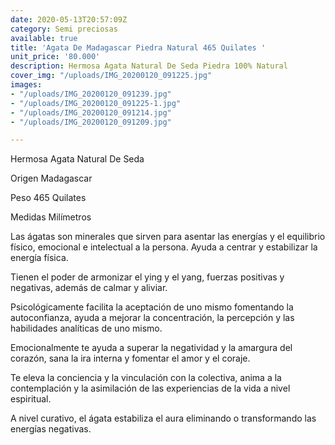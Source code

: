```yaml
---
date: 2020-05-13T20:57:09Z
category: Semi preciosas
available: true
title: 'Agata De Madagascar Piedra Natural 465 Quilates '
unit_price: '80.000'
description: Hermosa Agata Natural De Seda Piedra 100% Natural
cover_img: "/uploads/IMG_20200120_091225.jpg"
images:
- "/uploads/IMG_20200120_091239.jpg"
- "/uploads/IMG_20200120_091225-1.jpg"
- "/uploads/IMG_20200120_091214.jpg"
- "/uploads/IMG_20200120_091209.jpg"

---
```

Hermosa Agata Natural De Seda 

Origen Madagascar 

Peso 465 Quilates 

Medidas Milímetros 

Las ágatas son minerales que sirven para asentar las energías y el equilibrio físico, emocional e intelectual a la persona. Ayuda a centrar y estabilizar la energía física.

Tienen el poder de armonizar el ying y el yang, fuerzas positivas y negativas, además de calmar y aliviar.

Psicológicamente facilita la aceptación de uno mismo fomentando la autoconfianza, ayuda a mejorar la concentración, la percepción y las habilidades analíticas de uno mismo.

Emocionalmente te ayuda a superar la negatividad y la amargura del corazón, sana la ira interna y fomentar el amor y el coraje.

Te eleva la conciencia y la vinculación con la colectiva, anima a la contemplación y la asimilación de las experiencias de la vida a nivel espiritual.

A nivel curativo, el ágata estabiliza el aura eliminando o transformando las energías negativas.